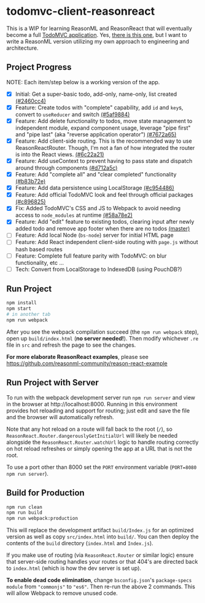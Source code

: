 # todomvc-client-reasonreact

This is a WIP for learning ReasonML and ReasonReact that will eventually become a full [TodoMVC application](http://todomvc.com/). Yes, [there is this one](https://github.com/reasonml-community/reason-react-example/tree/master/src/todomvc), but I want to write a ReasonML version utilizing my own approach to engineering and architecture.

## Project Progress

NOTE: Each item/step below is a working version of the app.

- [x] Initial: Get a super-basic todo, add-only, name-only, list created [(#2460cc4)](https://github.com/cerebralideas/todomvc-client-reasonreact/commit/2460cc4b1869b09ad681bb1389dbee7fc6e21aa4)
- [x] Feature: Create todos with "complete" capability, add `id` and `key`s, convert to `useReducer` and switch [(#5af9884)](https://github.com/cerebralideas/todomvc-client-reasonreact/commit/5af9884eba1b14824b474616e5d47226f1e40271)
- [x] Feature: Add delete functionality to todos, move state management to independent module, expand component usage, leverage "pipe first" and "pipe last" (aka "reverse application operator") [(#7672a65)](https://github.com/cerebralideas/todomvc-client-reasonreact/commit/7672a65883950eb26f9c647bec8879b28d501f3c)
- [x] Feature: Add client-side routing. This is the recommended way to use ReasonReactRouter. Though, I'm not a fan of how integrated the router is into the React views. [(#6c22a21)](https://github.com/cerebralideas/todomvc-client-reasonreact/commit/6c22a21454789adfe8bf5e6c931548a5a9791a79)
- [x] Feature: Add useContext to prevent having to pass state and dispatch around through components [(#d712a5c)](https://github.com/cerebralideas/todomvc-client-reasonreact/commit/d712a5c89a1315c866edb0fa732ccfe22ad2beb2)
- [x] Feature: Add "complete all" and "clear completed" functionality [(#b83b72e)](https://github.com/cerebralideas/todomvc-client-reasonreact/commit/b83b72e1252492b1464a87154daa1179e67ae81e)
- [x] Feature: Add data persistence using LocalStorage [(#c954486)](https://github.com/cerebralideas/todomvc-client-reasonreact/commit/c9544860030ccc358bdbd9c2413c95058bf61c1a)
- [x] Feature: Add official TodoMVC look and feel through official packages [(#c896825)](https://github.com/cerebralideas/todomvc-client-reasonreact/commit/c896825c88af59589288dd299802ba44533c9343)
- [x] Fix: Added TodoMVC's CSS and JS to Webpack to avoid needing access to `node_modules` at runtime [(#58a78e2)](https://github.com/cerebralideas/todomvc-client-reasonreact/commit/58a78e272113007cf96b92c4a12ac8478c03ab32)
- [x] Feature: Add "edit" feature to existing todos, clearing input after newly added todo and remove app footer when there are no todos [(master)](https://github.com/cerebralideas/todomvc-client-reasonreact)
- [ ] Feature: Add local Node (`bs-node`) server for initial HTML page
- [ ] Feature: Add React independent client-side routing with `page.js` without hash based routes
- [ ] Feature: Complete full feature parity with TodoMVC: on blur functionality, etc ...
- [ ] Tech: Convert from LocalStorage to IndexedDB (using PouchDB?)

## Run Project

```sh
npm install
npm start
# in another tab
npm run webpack
```

After you see the webpack compilation succeed (the `npm run webpack` step), open up `build/index.html` (**no server needed!**). Then modify whichever `.re` file in `src` and refresh the page to see the changes.

**For more elaborate ReasonReact examples**, please see https://github.com/reasonml-community/reason-react-example

## Run Project with Server

To run with the webpack development server run `npm run server` and view in the browser at http://localhost:8000. Running in this environment provides hot reloading and support for routing; just edit and save the file and the browser will automatically refresh.

Note that any hot reload on a route will fall back to the root (`/`), so `ReasonReact.Router.dangerouslyGetInitialUrl` will likely be needed alongside the `ReasonReact.Router.watchUrl` logic to handle routing correctly on hot reload refreshes or simply opening the app at a URL that is not the root.

To use a port other than 8000 set the `PORT` environment variable (`PORT=8080 npm run server`).

## Build for Production

```sh
npm run clean
npm run build
npm run webpack:production
```

This will replace the development artifact `build/Index.js` for an optimized version as well as copy `src/index.html` into `build/`. You can then deploy the contents of the `build` directory (`index.html` and `Index.js`).

If you make use of routing (via `ReasonReact.Router` or similar logic) ensure that server-side routing handles your routes or that 404's are directed back to `index.html` (which is how the dev server is set up).

**To enable dead code elimination**, change `bsconfig.json`'s `package-specs` `module` from `"commonjs"` to `"es6"`. Then re-run the above 2 commands. This will allow Webpack to remove unused code.
